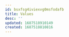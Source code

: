 ```yaml
---
id: bsxfsg4iviexvg0msfodafb
title: Values
desc: ''
updated: 1687518910149
created: 1687518810816
---
```

